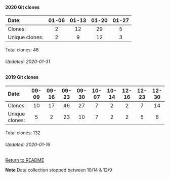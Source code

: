 #### 2020 Git clones
Date:             | 01-06 | 01-13 | 01-20 | 01-27
|:---             |:---:  |:---:  |:---:  |:---:
Clones:           |    2  |   12  |   29  |   5
Unique   clones:  |    2  |    9  |   12  |   3

Total clones: 48
###### Updated: 2020-01-31

#### 2019 Git clones
Date:    | 09-09  |  09-16  | 09-23  | 09-30  | 10-07 | 10-14 | 12-16 | 12-23 | 12-30
|:---    |:---:   |:---:  |:---:  |:---:  |:---:  |:---:  |:---:  |:---:  |:---:
Clones:  |   10   |   17    |  46    |  27    |   7   |  2    |  2    |   7   |   14
Unique   clones:  |   5     |   2    |  23    |   10  |  7    |  2    |    2  |    5 |   6 

Total clones: 132
###### Updated: 2020-01-16

[Return to README](https://github.com/BradleyA/git-TEST-commit-automation/tree/master/hooks#git-TEST-commit-automation)

**Note**  Data collection stopped between 10/14 & 12/9
